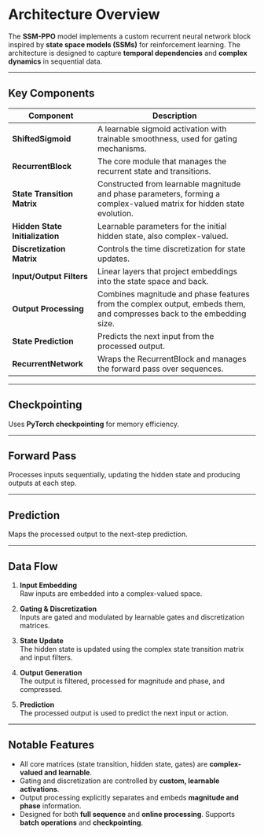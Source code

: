 # Architecture Overview

The **SSM-PPO** model implements a custom recurrent neural network block inspired by **state space models (SSMs)** for reinforcement learning. The architecture is designed to capture **temporal dependencies** and **complex dynamics** in sequential data.

---

## Key Components

| Component                | Description |
|--------------------------|-------------|
| **ShiftedSigmoid**       | A learnable sigmoid activation with trainable smoothness, used for gating mechanisms. |
| **RecurrentBlock**       | The core module that manages the recurrent state and transitions. |
| **State Transition Matrix** | Constructed from learnable magnitude and phase parameters, forming a complex-valued matrix for hidden state evolution. |
| **Hidden State Initialization** | Learnable parameters for the initial hidden state, also complex-valued. |
| **Discretization Matrix**| Controls the time discretization for state updates. |
| **Input/Output Filters** | Linear layers that project embeddings into the state space and back. |
| **Output Processing**    | Combines magnitude and phase features from the complex output, embeds them, and compresses back to the embedding size. |
| **State Prediction**     | Predicts the next input from the processed output. |
| **RecurrentNetwork**     | Wraps the RecurrentBlock and manages the forward pass over sequences. |

---

## Checkpointing

Uses **PyTorch checkpointing** for memory efficiency.

---

## Forward Pass

Processes inputs sequentially, updating the hidden state and producing outputs at each step.

---

## Prediction

Maps the processed output to the next-step prediction.

---

## Data Flow

1. **Input Embedding**  
   Raw inputs are embedded into a complex-valued space.

2. **Gating & Discretization**  
   Inputs are gated and modulated by learnable gates and discretization matrices.

3. **State Update**  
   The hidden state is updated using the complex state transition matrix and input filters.

4. **Output Generation**  
   The output is filtered, processed for magnitude and phase, and compressed.

5. **Prediction**  
   The processed output is used to predict the next input or action.

---

## Notable Features

- All core matrices (state transition, hidden state, gates) are **complex-valued and learnable**.
- Gating and discretization are controlled by **custom, learnable activations**.
- Output processing explicitly separates and embeds **magnitude and phase** information.
- Designed for both **full sequence** and **online processing**. Supports **batch operations** and **checkpointing**.
